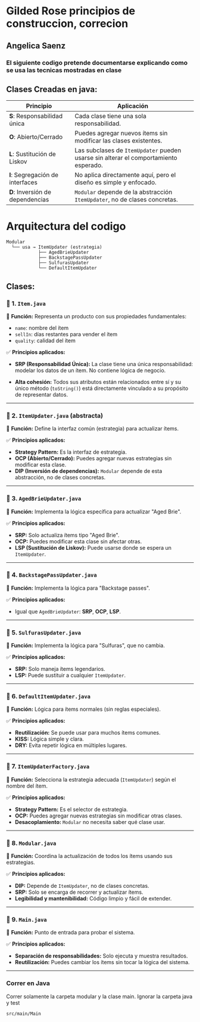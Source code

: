 # Gilded Rose principios de construccion, correcion

## Angelica Saenz

### El siguiente codigo pretende documentarse explicando como se usa las tecnicas mostradas en clase

## Clases Creadas en java:

| Principio | Aplicación |
|-----------|------------|
| **S**: Responsabilidad única | Cada clase tiene una sola responsabilidad. |
| **O**: Abierto/Cerrado | Puedes agregar nuevos ítems sin modificar las clases existentes. |
| **L**: Sustitución de Liskov | Las subclases de `ItemUpdater` pueden usarse sin alterar el comportamiento esperado. |
| **I**: Segregación de interfaces | No aplica directamente aquí, pero el diseño es simple y enfocado. |
| **D**: Inversión de dependencias | `Modular` depende de la abstracción `ItemUpdater`, no de clases concretas. |

# Arquitectura del codigo
```
Modular
  └── usa → ItemUpdater (estrategia)
            ├── AgedBrieUpdater
            ├── BackstagePassUpdater
            ├── SulfurasUpdater
            └── DefaultItemUpdater
```

## Clases:

### 🧱 1. `Item.java`

📌 **Función:**
Representa un producto con sus propiedades fundamentales:

- `name`: nombre del ítem
- `sellIn`: días restantes para vender el ítem
- `quality`: calidad del ítem

✅ **Principios aplicados:**

- **SRP (Responsabilidad Única):**
  La clase tiene una única responsabilidad: modelar los datos de un ítem. No contiene lógica de negocio.

- **Alta cohesión:**
  Todos sus atributos están relacionados entre sí y su único método (`toString()`) está directamente vinculado a su propósito de representar datos.
-----

### 🧱 2. `ItemUpdater.java` (abstracta)

📌 **Función:**
Define la interfaz común (estrategia) para actualizar ítems.

✅ **Principios aplicados:**

- **Strategy Pattern:** Es la interfaz de estrategia.
- **OCP (Abierto/Cerrado):** Puedes agregar nuevas estrategias sin modificar esta clase.
- **DIP (Inversión de dependencias):** `Modular` depende de esta abstracción, no de clases concretas.

---

### 🧱 3. `AgedBrieUpdater.java`

📌 **Función:**
Implementa la lógica específica para actualizar "Aged Brie".

✅ **Principios aplicados:**

- **SRP:** Solo actualiza ítems tipo "Aged Brie".
- **OCP:** Puedes modificar esta clase sin afectar otras.
- **LSP (Sustitución de Liskov):** Puede usarse donde se espera un `ItemUpdater`.

---

### 🧱 4. `BackstagePassUpdater.java`

📌 **Función:**
Implementa la lógica para "Backstage passes".

✅ **Principios aplicados:**

- Igual que `AgedBrieUpdater`: **SRP**, **OCP**, **LSP**.

---

### 🧱 5. `SulfurasUpdater.java`

📌 **Función:**
Implementa la lógica para "Sulfuras", que no cambia.

✅ **Principios aplicados:**

- **SRP:** Solo maneja ítems legendarios.
- **LSP:** Puede sustituir a cualquier `ItemUpdater`.

---

### 🧱 6. `DefaultItemUpdater.java`

📌 **Función:**
Lógica para ítems normales (sin reglas especiales).

✅ **Principios aplicados:**

- **Reutilización:** Se puede usar para muchos ítems comunes.
- **KISS:** Lógica simple y clara.
- **DRY:** Evita repetir lógica en múltiples lugares.

---

### 🧱 7. `ItemUpdaterFactory.java`

📌 **Función:**
Selecciona la estrategia adecuada (`ItemUpdater`) según el nombre del ítem.

✅ **Principios aplicados:**

- **Strategy Pattern:** Es el selector de estrategia.
- **OCP:** Puedes agregar nuevas estrategias sin modificar otras clases.
- **Desacoplamiento:** `Modular` no necesita saber qué clase usar.

---

### 🧱 8. `Modular.java`

📌 **Función:**
Coordina la actualización de todos los ítems usando sus estrategias.

✅ **Principios aplicados:**

- **DIP:** Depende de `ItemUpdater`, no de clases concretas.
- **SRP:** Solo se encarga de recorrer y actualizar ítems.
- **Legibilidad y mantenibilidad:** Código limpio y fácil de extender.

---

### 🧱 9. `Main.java`

📌 **Función:**
Punto de entrada para probar el sistema.

✅ **Principios aplicados:**

- **Separación de responsabilidades:** Solo ejecuta y muestra resultados.
- **Reutilización:** Puedes cambiar los ítems sin tocar la lógica del sistema.



----

### Correr en Java

Correr solamente la carpeta modular y la clase main. Ignorar la carpeta java y test

```
src/main/Main
```


